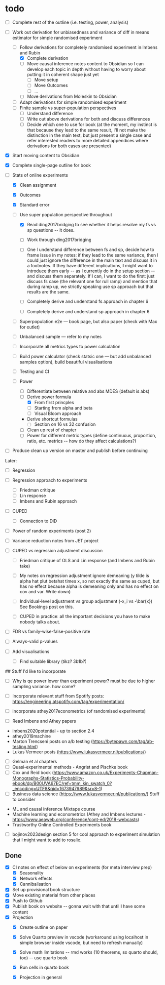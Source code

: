 # todo

- [ ] Complete rest of the outline (i.e. testing, power, analysis)

- [ ] Work out derivation for unbiasedness and variance of diff in means estimator for simple randomised experiment

	- [ ] Follow derivations for completely randomised experiment in Imbens and Rubin
		- [x] Complete derivation
		- [ ] Move causal inference notes content to Obsidian so I can develop each topic in depth without having to worry about putting it in coherent shape just yet
			- [ ] Move setup
			- [ ] Move Outcomes
			- [ ] ...
		- [ ] Move derivations from Moleskin to Obsidian
	- [ ] Adapt derivations for simple randomised experiment
	- [ ] Finite sample vs super-population perspectives
		- [ ] Understand difference
		- [ ] Write out above derivations for both and discuss differences
		- [ ] Decide which one to use for book (at the moment, my instinct is that because they lead to the same result, I'll not make the distinction in the main text, but just present a single case and refer interested readers to more detailed appendices where derivations for both cases are presented)
- [x] Start moving content to Obsidian
- [x] Complete single-page outline for book


- [ ] Stats of online experiments
    - [x] Clean assignment
    - [x] Outcomes
    - [x] Standard error
    - [ ] Use super population perspective throughout
        - [x] Read ding2017bridging to see whether it helps resolve my fs vs sp questions -- it does.
        - [ ] Work through ding2017bridging
        - [ ] One I understand difference between fs and sp, decide how to frame
          issue in my notes: if they lead to the same variance, then I could
        just ignore the difference in the main text and discuss it in a
        footnotes. If they have different implications, I might want to
        introduce them early -- as I currently do in the setup section -- and
        discuss them separately. If I can, I want to do the first: just discuss
        fs case (the relevant one for rull ramp) and mention that during ramp
        up, we strictly speaking use sp approach but that results are the same.

        - [ ] Completely derive and understand fs approach in chapter 6
        - [ ] Completely derive and understand sp approach in chapter 6



    - [ ] Superpopulation e2e — book page, but also paper (check with Max for outlet)
    - [ ] Unbalanced sample — refer to my notes
    - [ ] Incorporate all metrics types to power calculation
    - [ ] Build power calculator (check statsic one — but add unbalanced samples option), build beautiful visualisations

    - [ ] Testing and CI
    - [ ] Power
        - [ ] Differentiate between relative and abs MDES (default is abs)
        - [ ] Derive power formula
            - [x] From first princples
            - [ ] Starting from alpha and beta
            - [ ] Visual Bloom approach
        - Derive shortcut formulas
            - [ ] Section on 16 vs 32 confusion
        - [ ] Clean up rest of chapter
        - [ ] Power for different metric types (define continuous, proportion, ratio, etc. metrics -- how do they affect calculations?)

- [ ] Produce clean up version on master and publish before continuing

Later:

- [ ] Regression
- [ ] Regression approach to experiments
    - [ ] Friedman critique
    - [ ] Lin response
    - [ ] Imbens and Rubin approach
- [ ] CUPED
    - [ ] Connection to DiD


- [ ] Power of random experiments (post 2)

- [ ] Variance reduction notes from JET project
- [ ] CUPED vs regression adjustment discussion 
    - [ ] Friedman critique of OLS and Lin response (and Imbens and Rubin take)
    - [ ] My notes on regression adjustment ignore demeaning (y tilde is alpha hat plut betahat times x, so not exactly the same as cuped, but has no effect because alpha is demeaning only and has no effect on cov and var. Write down)
    - [ ] Individual-level adjustment vs group adjustment (-x_i vs -\bar{x}) See Bookings post on this.
    - [ ] CUPED in practice: all the important decisions you have to make nobody talks about.


- [ ] FDR vs family-wise-false-positive rate
- [ ] Always-valid p-values

- [ ] Add visualisations
    - [ ] Find suitable library (tikz? 3b1b?)


## Stuff I'd like to incorporate

- [ ] Why is qe power lower than experiment power? must be due to higher sampling variance. how come?

- [ ] Incorporate relevant stuff from Spotify posts: https://engineering.atspotify.com/tag/experimentation/

- [ ] incorporate athey2017econometrics (of randomised experiments)
- [ ] Read Imbens and Athey papers

- imbens2020potential - up to section 2.4
- athey2019machine
- Marton Trencseni posts on a/b testing (https://bytepawn.com/tag/ab-testing.html)
- Lukas Vermeer posts (https://www.lukasvermeer.nl/publications/)
- [ ] Gelman et al chapters
- [ ] Quasi-experimental methods - Angrist and Pischke book
- [ ] Cox and Reid book (https://www.amazon.co.uk/Experiments-Chapman-Monographs-Statistics-Probability-ebook/dp/B00UVA67EC/ref=tmm_kin_swatch_0?_encoding=UTF8&qid=1673947989&sr=8-1)
- [ ] Business data science (https://www.lukasvermeer.nl/publications/)
Stuff to consider
- ML and causal inference Mixtape course
- Machine learning and econometrics (Athey and Imbens lectures - https://www.aeaweb.org/conference/cont-ed/2018-webcasts)
- Trustworthy Online Controlled Experiments book
- [ ] bojinov2023design section 5 for cool approach to experiment simulation that I might want to add to rosalie.

## Done

- [x] CI notes on effect of below on experiments (for meta interview prep)
    - [x] Seasonality
    - [x] Network effects
    - [x] Cannibalisation
- [x] Set up provisional book structure
- [x] Move existing material from other places
- [x] Push to Github
- [x] Publish book on website -- gonna wait with that until I have some content
- [x] Projection
    - [x] Create outline on paper
    - [x] Solve Quarto preview in vscode (workaround using localhost in simple browser inside vscode, but need to refresh manually)
    - [x] Solve math limitations -- rmd works (10 theorems, so quarto should, too) -- use quarto book
    - [x] Run cells in quarto book
    - [x] Projection in general

